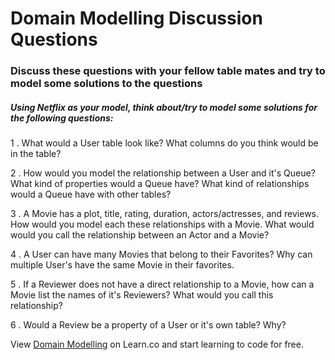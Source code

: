 # Domain Modelling Discussion Questions

### Discuss these questions with your fellow table mates and try to model some solutions to the questions  


##### Using Netflix as your model, think about/try to model some solutions for the following questions:

1 . What would a User table look like? What columns do you think would be in the table?

2 . How would you model the relationship between a User and it's Queue? What kind of properties would a Queue have? What kind of relationships would a Queue have with other tables?

3 . A Movie has a plot, title, rating, duration, actors/actresses, and reviews. How would you model each these relationships with a Movie. What would would you call the relationship between an Actor and a Movie?

4 . A User can have many Movies that belong to their Favorites? Why can multiple User's have the same Movie in their favorites.

5 . If a Reviewer does not have a direct relationship to a Movie, how can a Movie list the names of it's Reviewers? What would you call this relationship?

6 . Would a Review be a property of a User or it's own table? Why?

<p class='util--hide'>View <a href='https://learn.co/lessons/week-2-day-4-discussion'>Domain Modelling</a> on Learn.co and start learning to code for free.</p>
